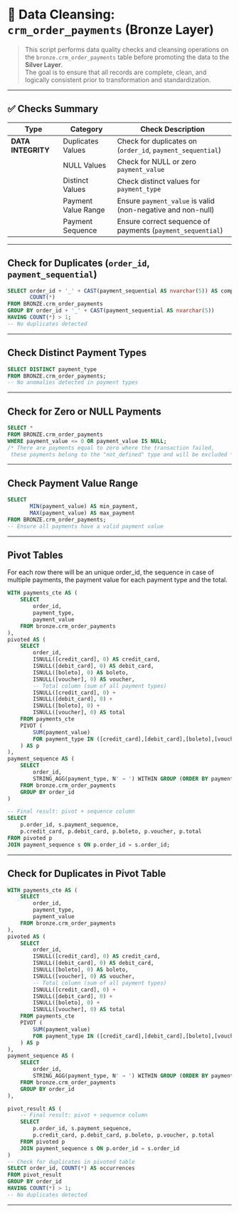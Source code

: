 # 🧹 Data Cleansing: `crm_order_payments` (Bronze Layer)

> This script performs data quality checks and cleansing operations on the `bronze.crm_order_payments` table before promoting the data to the **Silver Layer**.  
> The goal is to ensure that all records are complete, clean, and logically consistent prior to transformation and standardization.

---

## ✅ Checks Summary

| Type               | Category                | Check Description                                            |
|--------------------|-------------------------|------------------------------------------------------------- |
| **DATA INTEGRITY** | Duplicates Values       | Check for duplicates on (`order_id`, `payment_sequential`)    |
|                    | NULL Values             | Check for NULL or zero `payment_value`                       |
|                    | Distinct Values         | Check distinct values for `payment_type`                      |
|                    | Payment Value Range     | Ensure `payment_value` is valid (non-negative and non-null)   |
|                    | Payment Sequence        | Ensure correct sequence of payments (`payment_sequential`)    |

---

## Check for Duplicates (`order_id`, `payment_sequential`)

```sql
SELECT order_id + '_' + CAST(payment_sequential AS nvarchar(5)) AS composite_key,
       COUNT(*)
FROM BRONZE.crm_order_payments
GROUP BY order_id + '_' + CAST(payment_sequential AS nvarchar(5))
HAVING COUNT(*) > 1;
-- No duplicates detected
```
---

## Check Distinct Payment Types

```sql
SELECT DISTINCT payment_type
FROM BRONZE.crm_order_payments;
-- No anomalies detected in payment types
```
---

## Check for Zero or NULL Payments
```sql
SELECT * 
FROM BRONZE.crm_order_payments
WHERE payment_value <= 0 OR payment_value IS NULL;
/* There are payments equal to zero where the transaction failed,
 these payments belong to the "not_defined" type and will be excluded */
```
---

## Check Payment Value Range
```sql
SELECT 
       MIN(payment_value) AS min_payment,
       MAX(payment_value) AS max_payment
FROM BRONZE.crm_order_payments;
-- Ensure all payments have a valid payment value
```
---

## Pivot Tables
For each row there will be an unique order_id,
	the sequence in case of multiple payments, the payment value for each payment type
	and the total.
	
```sql
WITH payments_cte AS (
    SELECT 
        order_id,
        payment_type,
        payment_value
    FROM bronze.crm_order_payments
),
pivoted AS (
    SELECT 
        order_id,
        ISNULL([credit_card], 0) AS credit_card,
        ISNULL([debit_card], 0) AS debit_card,
        ISNULL([boleto], 0) AS boleto,
        ISNULL([voucher], 0) AS voucher,
        -- Total column (sum of all payment types)
        ISNULL([credit_card], 0) +
        ISNULL([debit_card], 0) +
        ISNULL([boleto], 0) +
        ISNULL([voucher], 0) AS total
    FROM payments_cte
    PIVOT (
        SUM(payment_value)
        FOR payment_type IN ([credit_card],[debit_card],[boleto],[voucher])
    ) AS p
),
payment_sequence AS (
    SELECT 
        order_id,
        STRING_AGG(payment_type, N' → ') WITHIN GROUP (ORDER BY payment_sequential) AS payment_sequence
    FROM bronze.crm_order_payments
    GROUP BY order_id
)

-- Final result: pivot + sequence column
SELECT 
    p.order_id, s.payment_sequence,
    p.credit_card, p.debit_card, p.boleto, p.voucher, p.total
FROM pivoted p
JOIN payment_sequence s ON p.order_id = s.order_id;
```
---

## Check for Duplicates in Pivot Table
```sql
WITH payments_cte AS (
    SELECT 
        order_id,
        payment_type,
        payment_value
    FROM bronze.crm_order_payments
),
pivoted AS (
    SELECT 
        order_id,
        ISNULL([credit_card], 0) AS credit_card,
        ISNULL([debit_card], 0) AS debit_card,
        ISNULL([boleto], 0) AS boleto,
        ISNULL([voucher], 0) AS voucher,
        -- Total column (sum of all payment types)
        ISNULL([credit_card], 0) +
        ISNULL([debit_card], 0) +
        ISNULL([boleto], 0) +
        ISNULL([voucher], 0) AS total
    FROM payments_cte
    PIVOT (
        SUM(payment_value)
        FOR payment_type IN ([credit_card],[debit_card],[boleto],[voucher])
    ) AS p
),
payment_sequence AS (
    SELECT 
        order_id,
        STRING_AGG(payment_type, N' → ') WITHIN GROUP (ORDER BY payment_sequential) AS payment_sequence
    FROM bronze.crm_order_payments
    GROUP BY order_id
),

pivot_result AS (
    -- Final result: pivot + sequence column
    SELECT 
        p.order_id, s.payment_sequence,
        p.credit_card, p.debit_card, p.boleto, p.voucher, p.total
    FROM pivoted p
    JOIN payment_sequence s ON p.order_id = s.order_id
)
-- Check for duplicates in pivoted table
SELECT order_id, COUNT(*) AS occurrences
FROM pivot_result
GROUP BY order_id
HAVING COUNT(*) > 1;
-- No duplicates detected
```
---
